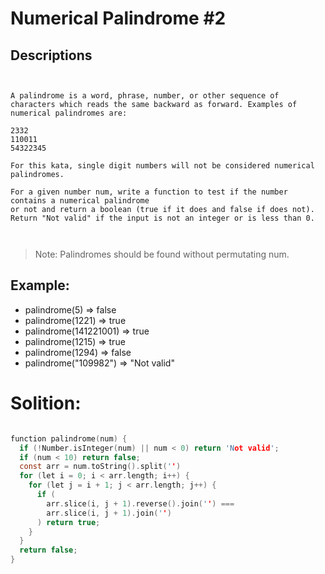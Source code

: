 # Numerical Palindrome #2

## Descriptions

```


A palindrome is a word, phrase, number, or other sequence of characters which reads the same backward as forward. Examples of numerical palindromes are:

2332
110011
54322345

For this kata, single digit numbers will not be considered numerical palindromes.

For a given number num, write a function to test if the number contains a numerical palindrome
or not and return a boolean (true if it does and false if does not).
Return "Not valid" if the input is not an integer or is less than 0.



```
> Note: Palindromes should be found without permutating num.

## Example: 
  - palindrome(5) => false
  - palindrome(1221) => true
  - palindrome(141221001) => true
  - palindrome(1215) => true 
  - palindrome(1294) => false 
  - palindrome("109982") => "Not valid"

# Solition:

```c

function palindrome(num) {
  if (!Number.isInteger(num) || num < 0) return 'Not valid';
  if (num < 10) return false;
  const arr = num.toString().split('')
  for (let i = 0; i < arr.length; i++) {
    for (let j = i + 1; j < arr.length; j++) {
      if (
        arr.slice(i, j + 1).reverse().join('') === 
        arr.slice(i, j + 1).join('')
      ) return true;
    }
  }
  return false;
}

```